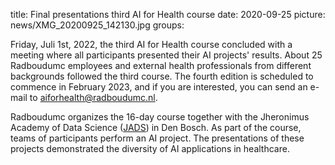 title: Final presentations third AI for Health course
date: 2020-09-25
picture: news/XMG_20200925_142130.jpg
groups: 

Friday, Juli 1st, 2022, the third AI for Health course concluded with a meeting where all participants presented their AI projects' results. About 25 Radboudumc employees and external health professionals from different backgrounds followed the third course. The fourth edition is scheduled to commence in February 2023, and if you are interested, you can send an e-mail to aiforhealth@radboudumc.nl.

Radboudumc organizes the 16-day course together with the Jheronimus Academy of Data Science ([JADS](https://www.jads.nl/)) in Den Bosch. As part of the course, teams of participants perform an AI project. The presentations of these projects demonstrated the diversity of AI applications in healthcare. 
